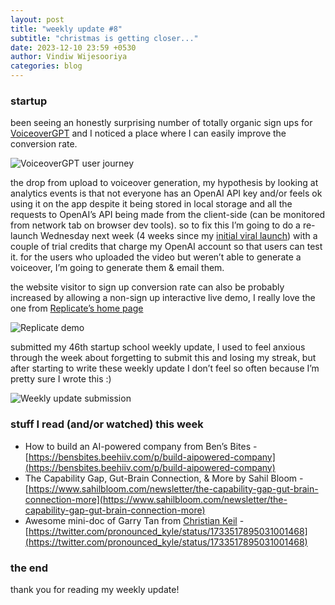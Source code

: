 ```yaml
---
layout: post
title: "weekly update #8"
subtitle: "christmas is getting closer..."
date: 2023-12-10 23:59 +0530
author: Vindiw Wijesooriya
categories: blog
---
```


### startup

been seeing an honestly surprising number of totally organic sign ups for [VoiceoverGPT](https://www.voiceovergpt.app/) and I noticed a place where I can easily improve the conversion rate.

![VoiceoverGPT user journey](https://substackcdn.com/image/fetch/f_auto,q_auto:good,fl_progressive:steep/https%3A%2F%2Fsubstack-post-media.s3.amazonaws.com%2Fpublic%2Fimages%2F3b8a489d-472d-4e4f-900f-16a5269b89e0.heic)

the drop from upload to voiceover generation, my hypothesis by looking at analytics events is that not everyone has an OpenAI API key and/or feels ok using it on the app despite it being stored in local storage and all the requests to OpenAI’s API being made from the client-side (can be monitored from network tab on browser dev tools). so to fix this I’m going to do a re-launch Wednesday next week (4 weeks since my [initial viral launch](https://twitter.com/vindiww/status/1724519150524260517)) with a couple of trial credits that charge my OpenAI account so that users can test it. for the users who uploaded the video but weren’t able to generate a voiceover, I’m going to generate them & email them.

the website visitor to sign up conversion rate can also be probably increased by allowing a non-sign up interactive live demo, I really love the one from [Replicate’s home page](https://replicate.com)

![Replicate demo](https://substackcdn.com/image/fetch/f_auto,q_auto:good,fl_progressive:steep/https%3A%2F%2Fsubstack-post-media.s3.amazonaws.com%2Fpublic%2Fimages%2F2e53f636-9d49-48b9-a78f-033aabe617b5.heic)

submitted my 46th startup school weekly update, I used to feel anxious through the week about forgetting to submit this and losing my streak, but after starting to write these weekly update I don’t feel so often because I’m pretty sure I wrote this :)

![Weekly update submission](https://substackcdn.com/image/fetch/f_auto,q_auto:good,fl_progressive:steep/https%3A%2F%2Fsubstack-post-media.s3.amazonaws.com%2Fpublic%2Fimages%2F521c34b2-df56-4ea6-8e24-925d7a7dc18d.heic)

### stuff I read (and/or watched) this week

- How to build an AI-powered company from Ben’s Bites - [https://bensbites.beehiiv.com/p/build-aipowered-company](https://bensbites.beehiiv.com/p/build-aipowered-company)
- The Capability Gap, Gut-Brain Connection, & More by Sahil Bloom - [https://www.sahilbloom.com/newsletter/the-capability-gap-gut-brain-connection-more](https://www.sahilbloom.com/newsletter/the-capability-gap-gut-brain-connection-more)
- Awesome mini-doc of Garry Tan from [Christian Keil](https://twitter.com/pronounced_kyle) - [https://twitter.com/pronounced_kyle/status/1733517895031001468](https://twitter.com/pronounced_kyle/status/1733517895031001468)

### the end

thank you for reading my weekly update!
